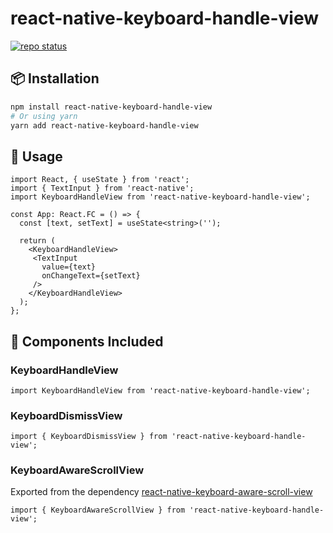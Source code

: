 # react-native-keyboard-handle-view
[![repo status](https://img.shields.io/badge/repo%20status-Concept-010101?style=for-the-badge)](https://www.repostatus.org/)

## 📦 Installation

```bash
npm install react-native-keyboard-handle-view
# Or using yarn
yarn add react-native-keyboard-handle-view
```

## 🥑 Usage

```tsx
import React, { useState } from 'react';
import { TextInput } from 'react-native';
import KeyboardHandleView from 'react-native-keyboard-handle-view';

const App: React.FC = () => {
  const [text, setText] = useState<string>('');

  return (
    <KeyboardHandleView>
     <TextInput
       value={text}
       onChangeText={setText}
     />
    </KeyboardHandleView>
  );
};
```

## 🍻 Components Included

### KeyboardHandleView

```tsx
import KeyboardHandleView from 'react-native-keyboard-handle-view';
```

### KeyboardDismissView

```tsx
import { KeyboardDismissView } from 'react-native-keyboard-handle-view';
```

### KeyboardAwareScrollView
Exported from the dependency [react-native-keyboard-aware-scroll-view](https://github.com/APSL/react-native-keyboard-aware-scroll-view)

```tsx
import { KeyboardAwareScrollView } from 'react-native-keyboard-handle-view';
```
